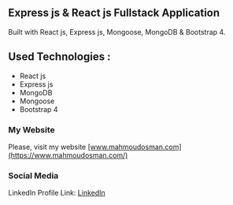 ## Express js & React js Fullstack Application

 Built  with React js, Express js, Mongoose, MongoDB & Bootstrap 4.
## Used Technologies : 
 * React js
 * Express js
 * MongoDB
 * Mongoose
 * Bootstrap 4


### My Website

Please, visit my website
[www.mahmoudosman.com](https://www.mahmoudosman.com/)


### Social Media

LinkedIn Profile Link: [LinkedIn](https://www.linkedin.com/in/mahmoudaoman/) 
